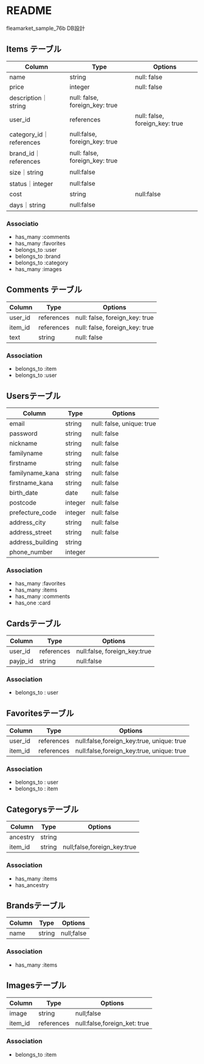 # README
 fleamarket_sample_76b DB設計

## Items テーブル
|Column|Type|Options|
|------|----|-------|
|name|string|null: false| 
|price|integer|null: false|
|description｜string|null: false, foreign_key: true |
|user_id| references|null: false, foreign_key: true |
|category_id｜references | null:false, foreign_key: true|
|brand_id｜references | null: false, foreign_key: true |
|size｜string | null:false|
|status｜integer | null:false |
|cost| string | null:false |
|days｜string| null:false|
### Associatio
- has_many :comments
- has_many :favorites
- belongs_to :user
- belongs_to :brand
- belongs_to :category
- has_many :images



## Comments テーブル
|Column|Type|Options|
|------|----|-------|
|user_id|references |null: false, foreign_key: true |
|item_id|references |null: false, foreign_key: true |
|text|string|null: false|
### Association
- belongs_to :item
- belongs_to :user



## Usersテーブル
|Column|Type|Options|
|------|----|-------|
|email|string|null: false, unique: true|
|password|string|null: false|
|nickname|string|null: false|
|familyname|string|null: false|
|firstname|string|null: false|
|familyname_kana|string|null: false|
|firstname_kana|string|null: false|
|birth_date|date|null: false|
|postcode|integer|null: false|
|prefecture_code|integer|null: false|
|address_city|string|null: false|
|address_street|string|null: false|
|address_building|string|
|phone_number|integer|
### Association
- has_many :favorites
- has_many :items
- has_many :comments
- has_one :card



## Cardsテーブル
|Column|Type|Options|
|------|----|-------|
|user_id| references |null:false, foreign_key:true | 
|payjp_id|string|null:false|
### Association
- belongs_to : user



## Favoritesテーブル
|Column|Type|Options|
|------|----|-------|
|user_id|references |null:false,foreign_key:true, unique: true|
|item_id|references|null:false,foreign_key:true, unique: true|
### Association
- belongs_to : user
- belongs_to : item



## Categorysテーブル
|Column|Type|Options|
|------|----|-------|
|ancestry|string||
|item_id|string|null;false,foreign_key:true |
### Association
- has_many :items
- has_ancestry



## Brandsテーブル
|Column|Type|Options|
|------|----|-------|
|name|string|null;false|
### Association
- has_many :items



## Imagesテーブル
|Column|Type|Options|
|------|----|-------|
|image|string|null;false|
|item_id|references|null:false,foreign_ket: true|
### Association
- belongs_to :item
